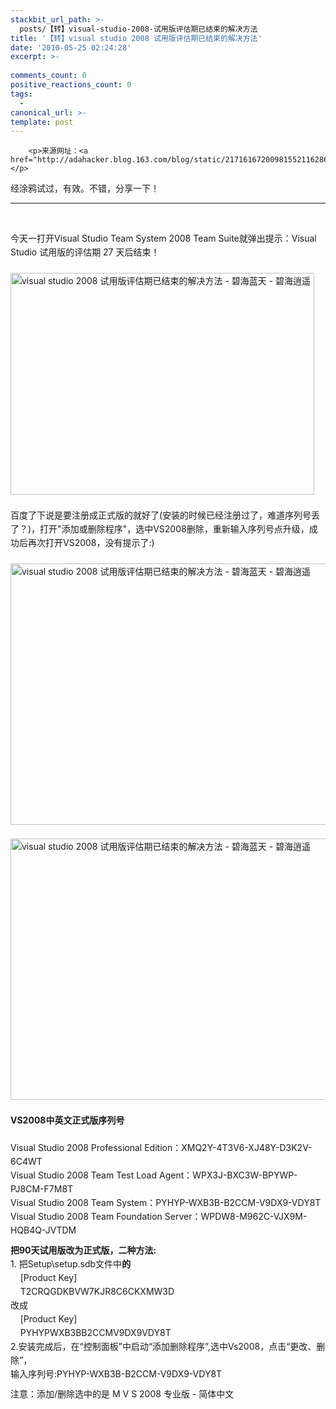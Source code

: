 ```yaml
---
stackbit_url_path: >-
  posts/【转】visual-studio-2008-试用版评估期已结束的解决方法
title: '【转】visual studio 2008 试用版评估期已结束的解决方法'
date: '2010-05-25 02:24:28'
excerpt: >-
  
comments_count: 0
positive_reactions_count: 0
tags: 
  - 
canonical_url: >-
template: post
---
```


        <p>来源网址：<a href="http://adahacker.blog.163.com/blog/static/21716167200981552116286/">http://adahacker.blog.163.com/blog/static/21716167200981552116286/</a></p>
<p>经涂鸦试过，有效。不错，分享一下！</p>
<hr>
<p>&nbsp;</p>
<p style="line-height: 22px; margin-top: 0px; margin-right: 0px; margin-bottom: 10px; margin-left: 0px; padding-top: 0px; padding-right: 0px; padding-bottom: 0px; padding-left: 0px; ">今天一打开Visual Studio Team System 2008 Team Suite就弹出提示：Visual Studio 试用版的评估期 27 天后结束！<br style="line-height: 22px; ">
<br style="line-height: 22px; ">
<img title="visual studio 2008 试用版评估期已结束的解决方法 - 碧海蓝天 - 碧海逍遥" alt="visual studio 2008 试用版评估期已结束的解决方法 - 碧海蓝天 - 碧海逍遥" height="355" width="486" border="0" style="line-height: 22px; border-top-width: 0px; border-right-width: 0px; border-bottom-width: 0px; border-left-width: 0px; border-style: initial; border-color: initial; max-width: 100%; " src="http://www.zizhujy.com/blog/image.axd?picture=image_181.png"><br style="line-height: 22px; ">
<br style="line-height: 22px; ">
百度了下说是要注册成正式版的就好了(安装的时候已经注册过了，难道序列号丢了？)，打开"添加或删除程序"，选中VS2008删除，重新输入序列号点升级，成功后再次打开VS2008，没有提示了:)<br style="line-height: 22px; ">
<br style="line-height: 22px; ">
<img title="visual studio 2008 试用版评估期已结束的解决方法 - 碧海蓝天 - 碧海逍遥" alt="visual studio 2008 试用版评估期已结束的解决方法 - 碧海蓝天 - 碧海逍遥" height="418" width="550" border="0" style="line-height: 22px; border-top-width: 0px; border-right-width: 0px; border-bottom-width: 0px; border-left-width: 0px; border-style: initial; border-color: initial; max-width: 100%; " src="http://www.zizhujy.com/blog/image.axd?picture=image_182.png"><br style="line-height: 22px; ">
<br style="line-height: 22px; ">
<img title="visual studio 2008 试用版评估期已结束的解决方法 - 碧海蓝天 - 碧海逍遥" alt="visual studio 2008 试用版评估期已结束的解决方法 - 碧海蓝天 - 碧海逍遥" height="418" width="550" border="0" style="line-height: 22px; border-top-width: 0px; border-right-width: 0px; border-bottom-width: 0px; border-left-width: 0px; border-style: initial; border-color: initial; max-width: 100%; " src="http://www.zizhujy.com/blog/image.axd?picture=image_183.png"><br style="line-height: 22px; ">
<br style="line-height: 22px; ">
<strong style="line-height: 22px; ">VS2008中英文正式版序列号</strong><br style="line-height: 22px; ">
<br style="line-height: 22px; ">
Visual Studio 2008 Professional Edition：XMQ2Y-4T3V6-XJ48Y-D3K2V-6C4WT<br style="line-height: 22px; ">
Visual Studio 2008 Team Test Load Agent：WPX3J-BXC3W-BPYWP-PJ8CM-F7M8T<br style="line-height: 22px; ">
Visual Studio 2008 Team System：PYHYP-WXB3B-B2CCM-V9DX9-VDY8T<br style="line-height: 22px; ">
Visual Studio 2008 Team Foundation Server：WPDW8-M962C-VJX9M-HQB4Q-JVTDM</p>
<p style="line-height: 22px; margin-top: 0px; margin-right: 0px; margin-bottom: 10px; margin-left: 0px; padding-top: 0px; padding-right: 0px; padding-bottom: 0px; padding-left: 0px; "><strong style="line-height: 22px; ">把90天试用版改为正式版，二种方法:</strong><br style="line-height: 22px; ">
1. 把Setup\setup.sdb文件中<strong style="line-height: 22px; ">的</strong><br style="line-height: 22px; ">
&nbsp;&nbsp;&nbsp; [Product Key]<br style="line-height: 22px; ">
&nbsp;&nbsp;&nbsp; T2CRQGDKBVW7KJR8C6CKXMW3D<br style="line-height: 22px; ">
改成<br style="line-height: 22px; ">
&nbsp;&nbsp;&nbsp; [Product Key]<br style="line-height: 22px; ">
&nbsp;&nbsp;&nbsp; PYHYPWXB3BB2CCMV9DX9VDY8T<br style="line-height: 22px; ">
2.安装完成后，在“控制面板”中启动“添加删除程序”,选中Vs2008，点击“更改、删除”，<br style="line-height: 22px; ">
输入序列号:PYHYP-WXB3B-B2CCM-V9DX9-VDY8T</p>
<p style="line-height: 22px; margin-top: 0px; margin-right: 0px; margin-bottom: 10px; margin-left: 0px; padding-top: 0px; padding-right: 0px; padding-bottom: 0px; padding-left: 0px; ">注意：添加/删除选中的是 M V S 2008 专业版 - 简体中文</p>
<p>&nbsp;</p>
<p>&nbsp;</p>
      